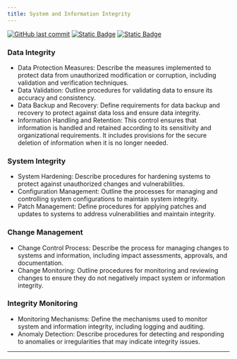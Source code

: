 ```yaml
---
title: System and Information Integrity
---
```

[![GitHub last commit][commitbadge]][commits]
[![Static Badge](https://img.shields.io/badge/Revision_History-gray?logo=searxng&logoColor=ffffff)][commits]
[![Static Badge](https://img.shields.io/badge/Approved-darkgreen?logo=ticktick&logoColor=ffffff)][commits]

<!--bodytext-->
### Data Integrity

* Data Protection Measures: Describe the measures implemented to protect data from unauthorized modification or corruption, including validation and verification techniques.
* Data Validation: Outline procedures for validating data to ensure its accuracy and consistency.
* Data Backup and Recovery: Define requirements for data backup and recovery to protect against data loss and ensure data integrity.
* Information Handling and Retention: This control ensures that information is handled and retained according to its sensitivity and organizational requirements. It includes provisions for the secure deletion of information when it is no longer needed.
  
### System Integrity

* System Hardening: Describe procedures for hardening systems to protect against unauthorized changes and vulnerabilities.
* Configuration Management: Outline the processes for managing and controlling system configurations to maintain system integrity.
* Patch Management: Define procedures for applying patches and updates to systems to address vulnerabilities and maintain integrity.
  
### Change Management

* Change Control Process: Describe the process for managing changes to systems and information, including impact assessments, approvals, and documentation.
* Change Monitoring: Outline procedures for monitoring and reviewing changes to ensure they do not negatively impact system or information integrity.
  
### Integrity Monitoring

* Monitoring Mechanisms: Define the mechanisms used to monitor system and information integrity, including logging and auditing.
* Anomaly Detection: Describe procedures for detecting and responding to anomalies or irregularities that may indicate integrity issues.

*** 

<!--ref links -->
[commitbadge]: https://img.shields.io/github/last-commit/jluufigma/grc-docs?path=gov%2Fsi.md&logo=figma&logoColor=white&label=last%20updated&color=darkgreen
[commits]: https://github.com/jluufigma/grc-docs/commits/main/gov/si.md